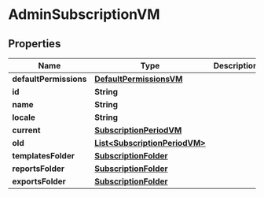 

# AdminSubscriptionVM


## Properties

| Name | Type | Description | Notes |
|------------ | ------------- | ------------- | -------------|
|**defaultPermissions** | [**DefaultPermissionsVM**](DefaultPermissionsVM.md) |  |  [optional] |
|**id** | **String** |  |  [optional] |
|**name** | **String** |  |  [optional] |
|**locale** | **String** |  |  [optional] |
|**current** | [**SubscriptionPeriodVM**](SubscriptionPeriodVM.md) |  |  [optional] |
|**old** | [**List&lt;SubscriptionPeriodVM&gt;**](SubscriptionPeriodVM.md) |  |  [optional] |
|**templatesFolder** | [**SubscriptionFolder**](SubscriptionFolder.md) |  |  [optional] |
|**reportsFolder** | [**SubscriptionFolder**](SubscriptionFolder.md) |  |  [optional] |
|**exportsFolder** | [**SubscriptionFolder**](SubscriptionFolder.md) |  |  [optional] |



